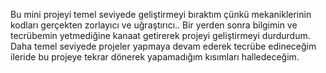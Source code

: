 Bu mini projeyi temel seviyede geliştirmeyi bıraktım çünkü mekaniklerinin kodları gerçekten zorlayıcı ve uğraştırıcı..
Bir yerden sonra bilgimin ve tecrübemin yetmediğine kanaat getirerek projeyi geliştirmeyi durdurdum.
Daha temel seviyede projeler yapmaya devam ederek tecrübe edineceğim ileride bu projeye tekrar dönerek yapamadığım kısımları halledeceğim.
